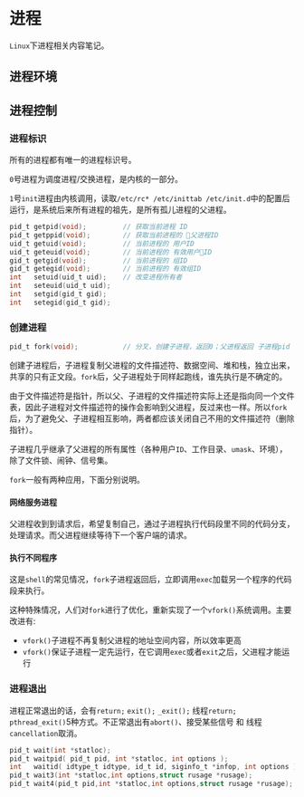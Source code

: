 # 进程

`Linux`下进程相关内容笔记。

## 进程环境

## 进程控制

### 进程标识

所有的进程都有唯一的进程标识号。

`0`号进程为调度进程/交换进程，是内核的一部分。

`1`号`init`进程由内核调用，读取`/etc/rc* /etc/inittab /etc/init.d`中的配置后运行，是系统后来所有进程的祖先，是所有孤儿进程的父进程。

```c
pid_t getpid(void);         // 获取当前进程 ID
pid_t getppid(void);        // 获取当前进程的 父进程ID
uid_t getuid(void);         // 当前进程的 用户ID
uid_t geteuid(void);        // 当前进程的 有效用户ID
gid_t getgid(void);         // 当前进程的 组ID
gid_t getegid(void);        // 当前进程的 有效组ID
int   setuid(uid_t uid);    // 改变进程所有者
int   seteuid(uid_t uid);
int   setgid(gid_t gid);
int   setegid(gid_t gid);
```

### 创建进程

```c
pid_t fork(void);           // 分叉，创建子进程，返回0；父进程返回 子进程pid
```

创建子进程后，子进程复制父进程的文件描述符、数据空间、堆和栈，独立出来，共享的只有正文段。`fork`后，父子进程处于同样起跑线，谁先执行是不确定的。

由于文件描述符是指针，所以父、子进程的文件描述符实际上还是指向同一个文件表，因此子进程对文件描述符的操作会影响到父进程，反过来也一样。所以`fork`后，为了避免父、子进程相互影响，两者都应该关闭自己不用的文件描述符（删除指针）。

子进程几乎继承了父进程的所有属性（各种用户`ID`、工作目录、`umask`、环境），除了文件锁、闹钟、信号集。

`fork`一般有两种应用，下面分别说明。

#### 网络服务进程

父进程收到到请求后，希望复制自己，通过子进程执行代码段里不同的代码分支，处理请求。而父进程继续等待下一个客户端的请求。

#### 执行不同程序

这是`shell`的常见情况，`fork`子进程返回后，立即调用`exec`加载另一个程序的代码段来执行。

这种特殊情况，人们对`fork`进行了优化，重新实现了一个`vfork()`系统调用。主要改进有:

- `vfork()`子进程不再复制父进程的地址空间内容，所以效率更高
- `vfork()`保证子进程一定先运行，在它调用`exec`或者`exit`之后，父进程才能运行

### 进程退出

进程正常退出的话，会有`return;` `exit();` `_exit();` 线程`return;` `pthread_exit()`5种方式。不正常退出有`abort()`、接受某些信号 和 线程`cancellation`取消。

```c
pid_t wait(int *statloc);
pid_t waitpid( pid_t pid, int *statloc, int options );
int   waitid( idtype_t idtype, id_t id, siginfo_t *infop, int options );
pid_t wait3(int *statloc,int options,struct rusage *rusage);
pid_t wait4(pid_t pid,int *statloc,int options,struct rusage *rusage);
```
